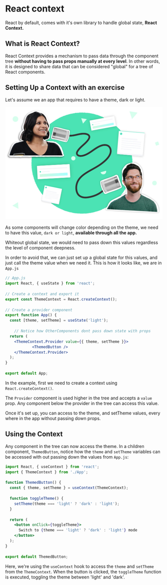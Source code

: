 # React context

React by default, comes with it's own library to handle global state, **React Context.**

## What is React Context?

React Context provides a mechanism to pass data through the component tree **without having to pass props manually at every level**. In other words, it is designed to share data that can be considered "global" for a tree of React components.

## Setting Up a Context with an exercise

Let's assume we an app that requires to have a theme, dark or light.

![Untitled](/front-end-course/asynchronous-javascript/intro-to-asyncronous-programing/untitled.png)

As some components will change color depending on the theme, we need to have this value, `dark or light`, **available through all the app.**

Whiteout global state, we would need to pass down this values regardless the level of component deepness. 

In order to avoid that, we can just set up a global state for this values, and just call the theme value when we need it. This is how it looks like, we are in `App.js`

```jsx
// App.js
import React, { useState } from 'react';

// Create a context and export it
export const ThemeContext = React.createContext();

// Create a provider component
export function App() {
  const [theme, setTheme] = useState('light');

	// Notice how OtherComponents dont pass down state with props
  return (
    <ThemeContext.Provider value={{ theme, setTheme }}>
			<ThemedButton />
    </ThemeContext.Provider>
  );
}

export default App;
```

In the example, first we need to create a context using `React.createContext()`. 

The `Provider` component is used higher in the tree and accepts a `value` prop. Any component below the provider in the tree can access this value.

Once it's set up, you can access to the theme, and setTheme values, every where in the app without passing down props.

## Using the Context

Any component in the tree can now access the theme. In a children component, `ThemedButton`, notice how the  `theme` and `setTheme` variables can be accessed with out passing down the values from `App.js`:

```jsx
import React, { useContext } from 'react';
import { ThemeContext } from './App';

function ThemedButton() {
  const { theme, setTheme } = useContext(ThemeContext);

  function toggleTheme() {
    setTheme(theme === 'light' ? 'dark' : 'light');
  }

  return (
    <button onClick={toggleTheme}>
      Switch to {theme === 'light' ? 'dark' : 'light'} mode
    </button>
  );
}

export default ThemedButton;

```

Here, we're using the `useContext` hook to access the `theme` and `setTheme` from the `ThemeContext`. When the button is clicked, the `toggleTheme` function is executed, toggling the theme between 'light' and 'dark'.